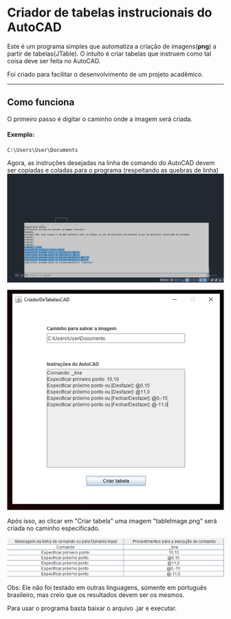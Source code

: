 # Criador de tabelas instrucionais do AutoCAD
Este é um programa simples que automatiza a criação de imagens(<strong>png</strong>) a partir de tabelas(JTable).
O intuito é criar tabelas que instruem como tal coisa deve ser feita no AutoCAD.

Foi criado para facilitar o desenvolvimento de um projeto acadêmico.
<hr>

<h2>Como funciona</h2>
O primeiro passo é digitar o caminho onde a imagem será criada.
<h4>Exemplo:</h4>

```
C:\Users\User\Documents
```
Agora, as instruções desejadas na linha de comando do AutoCAD devem ser copiadas e coladas para o programa (respeitando as quebras de linha)
![alt text](imagens/Capturar.PNG)

![alt text](imagens/img2.PNG)

Após isso, ao clicar em "Criar tabela" uma imagem "tableImage.png" será criada no caminho especificado.

![alt text](imagens/tableImage.png)

Obs: Ele não foi testado em outras linguagens, somente em português brasileiro, mas creio que os resultados devem ser os mesmos.

Para usar o programa basta baixar o arquivo .jar e executar.
